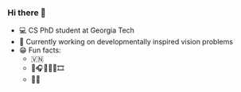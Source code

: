 ### Hi there 🐜

- 💻 CS PhD student at Georgia Tech
- 🔭 Currently working on developmentally inspired vision problems
- 😁 Fun facts:
  + 🇻🇳
  + 🎸🎧🎹🎼📸🎞
  + 🐶🐱
<!--
**ngailapdi/ngailapdi** is a ✨ _special_ ✨ repository because its `README.md` (this file) appears on your GitHub profile.

Here are some ideas to get you started:

- 🔭 I’m currently working on ...
- 🌱 I’m currently learning ...
- 👯 I’m looking to collaborate on ...
- 🤔 I’m looking for help with ...
- 💬 Ask me about ...
- 📫 How to reach me: ...
- 😄 Pronouns: ...
- ⚡ Fun fact: ...
-->
